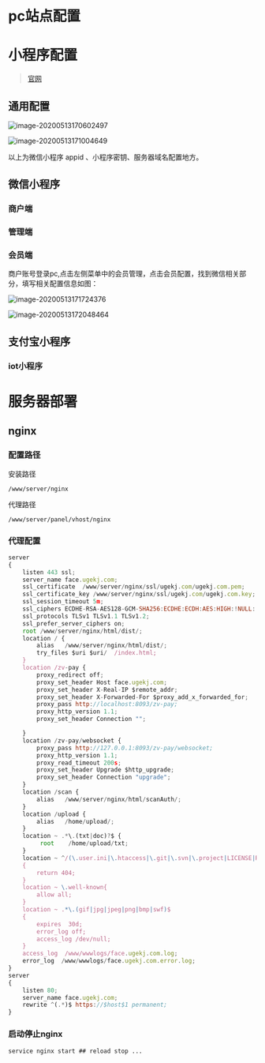 # pc站点配置



# 小程序配置

> [官网](https://mp.weixin.qq.com/)

## 通用配置

 ![image-20200513170602497](.\static\image-20200513170602497.png)



![image-20200513171004649](.\static\image-20200513171004649.png)

以上为微信小程序 appid 、小程序密钥、服务器域名配置地方。 

## 微信小程序

### 商户端

### 管理端

### 会员端

商户账号登录pc,点击左侧菜单中的会员管理，点击会员配置，找到微信相关部分，填写相关配置信息如图：

![image-20200513171724376](./static\image-20200513171724376.png)

![image-20200513172048464](.\static\image-20200513172048464.png)

## 支付宝小程序

### iot小程序

# 服务器部署

## nginx

### 配置路径

安装路径

`/www/server/nginx`

代理路径 

`/www/server/panel/vhost/nginx`

### 代理配置

```js
server 
{
	listen 443 ssl;
	server_name face.ugekj.com; 
	ssl_certificate  /www/server/nginx/ssl/ugekj.com/ugekj.com.pem;
	ssl_certificate_key /www/server/nginx/ssl/ugekj.com/ugekj.com.key;
	ssl_session_timeout 5m;
	ssl_ciphers ECDHE-RSA-AES128-GCM-SHA256:ECDHE:ECDH:AES:HIGH:!NULL:!aNULL:!MD5:!ADH:!RC4;
	ssl_protocols TLSv1 TLSv1.1 TLSv1.2;
	ssl_prefer_server_ciphers on;
    root /www/server/nginx/html/dist/;
    location / {
        alias   /www/server/nginx/html/dist/;
        try_files $uri $uri/  /index.html;
    } 
    location /zv-pay {
        proxy_redirect off;
        proxy_set_header Host face.ugekj.com;
        proxy_set_header X-Real-IP $remote_addr;
        proxy_set_header X-Forwarded-For $proxy_add_x_forwarded_for;
        proxy_pass http://localhost:8093/zv-pay;
        proxy_http_version 1.1;
        proxy_set_header Connection "";  

    }
    location /zv-pay/websocket {
        proxy_pass http://127.0.0.1:8093/zv-pay/websocket;
        proxy_http_version 1.1;
        proxy_read_timeout 200s;
        proxy_set_header Upgrade $http_upgrade;
        proxy_set_header Connection "upgrade";
    }
    location /scan {
        alias   /www/server/nginx/html/scanAuth/;
    }
    location /upload {
        alias   /home/upload/;
    }
    location ~ .*\.(txt|doc)?$ {
   		 root    /home/upload/txt;
	} 
    location ~ ^/(\.user.ini|\.htaccess|\.git|\.svn|\.project|LICENSE|README.md)
    {
        return 404;
    }
    location ~ \.well-known{
        allow all;
    } 
    location ~ .*\.(gif|jpg|jpeg|png|bmp|swf)$
    {  
        expires  30d;
        error_log off;
        access_log /dev/null; 
    }  
    access_log  /www/wwwlogs/face.ugekj.com.log;
    error_log  /www/wwwlogs/face.ugekj.com.error.log;
}
server 
{
	listen 80;
	server_name face.ugekj.com;
	rewrite ^(.*)$ https://$host$1 permanent;
}
```

### 启动停止nginx

```
service nginx start ## reload stop ...
```









 

